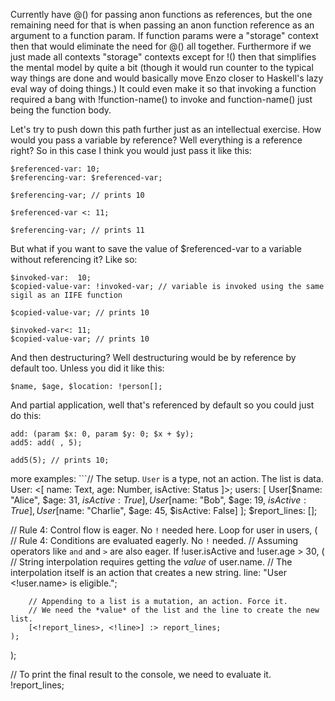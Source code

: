 Currently have @() for passing anon functions as references, but the one remaining need for that is when passing an anon function reference as an argument to a function param. If function params were a "storage" context then that would eliminate the need for @() all together. Furthermore if we just made all contexts "storage" contexts except for !() then that simplifies the mental model by quite a bit (though it would run counter to the typical way things are done and would basically move Enzo closer to Haskell's lazy eval way of doing things.) It could even make it so that invoking a function required a bang with !function-name() to invoke and function-name() just being the function body.

Let's try to push down this path further just as an intellectual exercise. How would you pass a variable by reference? Well everything is a reference right? So in this case I think you would just pass it like this:
```
$referenced-var: 10;
$referencing-var: $referenced-var;

$referencing-var; // prints 10

$referenced-var <: 11;

$referencing-var; // prints 11
```

But what if you want to save the value of $referenced-var to a variable without referencing it? Like so:
```
$invoked-var:  10;
$copied-value-var: !invoked-var; // variable is invoked using the same sigil as an IIFE function

$copied-value-var; // prints 10

$invoked-var<: 11;
$copied-value-var; // prints 10
```

And then destructuring? Well destructuring would be by reference by default too. Unless you did it like this:
```
$name, $age, $location: !person[];
```

And partial application, well that's referenced by default so you could just do this:
```
add: (param $x: 0, param $y: 0; $x + $y);
add5: add( , 5);

add5(5); // prints 10;
```

more examples:
```// The setup. `User` is a type, not an action. The list is data.
User: <[ name: Text, age: Number, isActive: Status ]>;
users: [
    User[$name: "Alice", $age: 31, $isActive: True],
    User[$name: "Bob", $age: 19, $isActive: True],
    User[$name: "Charlie", $age: 45, $isActive: False]
];
$report_lines: [];

// Rule 4: Control flow is eager. No `!` needed here.
Loop for user in users, (
    // Rule 4: Conditions are evaluated eagerly. No `!` needed.
    // Assuming operators like `and` and `>` are also eager.
    If !user.isActive and !user.age > 30, (
        // String interpolation requires getting the *value* of user.name.
        // The interpolation itself is an action that creates a new string.
        line: "User <!user.name> is eligible.";

        // Appending to a list is a mutation, an action. Force it.
        // We need the *value* of the list and the line to create the new list.
        [<!report_lines>, <!line>] :> report_lines;
    );
);

// To print the final result to the console, we need to evaluate it.
!report_lines;
```